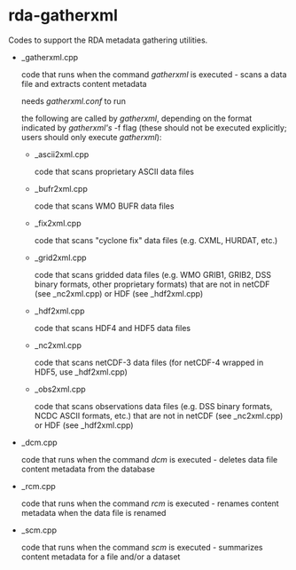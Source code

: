 # rda-gatherxml
Codes to support the RDA metadata gathering utilities.

- \_gatherxml.cpp

   code that runs when the command _gatherxml_ is executed - scans a data file and extracts content metadata
   
   needs _gatherxml.conf_ to run
   
   the following are called by _gatherxml_, depending on the format indicated by _gatherxml's_ -f flag (these should not be executed explicitly; users should only execute _gatherxml_):
   
   - \_ascii2xml.cpp

      code that scans proprietary ASCII data files
   
   - \_bufr2xml.cpp

      code that scans WMO BUFR data files
      
   - \_fix2xml.cpp
   
      code that scans "cyclone fix" data files (e.g. CXML, HURDAT, etc.)
   
   - \_grid2xml.cpp

      code that scans gridded data files (e.g. WMO GRIB1, GRIB2, DSS binary formats, other proprietary formats) that are not in netCDF (see \_nc2xml.cpp) or HDF (see \_hdf2xml.cpp)

   - \_hdf2xml.cpp

      code that scans HDF4 and HDF5 data files

   - \_nc2xml.cpp

      code that scans netCDF-3 data files (for netCDF-4 wrapped in HDF5, use \_hdf2xml.cpp)
   
   - \_obs2xml.cpp

      code that scans observations data files (e.g. DSS binary formats, NCDC ASCII formats, etc.) that are not in netCDF (see \_nc2xml.cpp) or HDF (see \_hdf2xml.cpp)
      
- \_dcm.cpp

   code that runs when the command _dcm_ is executed - deletes data file content metadata from the database
   
- \_rcm.cpp

   code that runs when the command _rcm_ is executed - renames content metadata when the data file is renamed
   
- \_scm.cpp

   code that runs when the command _scm_ is executed - summarizes content metadata for a file and/or a dataset
